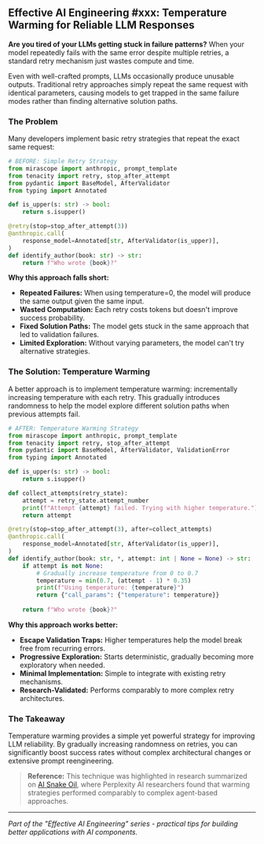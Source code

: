 ## Effective AI Engineering #xxx: Temperature Warming for Reliable LLM Responses

**Are you tired of your LLMs getting stuck in failure patterns?** When your model repeatedly fails with the same error despite multiple retries, a standard retry mechanism just wastes compute and time.

Even with well-crafted prompts, LLMs occasionally produce unusable outputs. Traditional retry approaches simply repeat the same request with identical parameters, causing models to get trapped in the same failure modes rather than finding alternative solution paths.

### The Problem

Many developers implement basic retry strategies that repeat the exact same request:

```python
# BEFORE: Simple Retry Strategy
from mirascope import anthropic, prompt_template
from tenacity import retry, stop_after_attempt
from pydantic import BaseModel, AfterValidator
from typing import Annotated

def is_upper(s: str) -> bool:
    return s.isupper()

@retry(stop=stop_after_attempt(3))
@anthropic.call(
    response_model=Annotated[str, AfterValidator(is_upper)],
)
def identify_author(book: str) -> str:
    return f"Who wrote {book}?"
```

**Why this approach falls short:**

- **Repeated Failures:** When using temperature=0, the model will produce the same output given the same input.
- **Wasted Computation:** Each retry costs tokens but doesn't improve success probability.
- **Fixed Solution Paths:** The model gets stuck in the same approach that led to validation failures.
- **Limited Exploration:** Without varying parameters, the model can't try alternative strategies.

### The Solution: Temperature Warming

A better approach is to implement temperature warming: incrementally increasing temperature with each retry. This gradually introduces randomness to help the model explore different solution paths when previous attempts fail.

```python
# AFTER: Temperature Warming Strategy
from mirascope import anthropic, prompt_template
from tenacity import retry, stop_after_attempt
from pydantic import BaseModel, AfterValidator, ValidationError
from typing import Annotated

def is_upper(s: str) -> bool:
    return s.isupper()

def collect_attempts(retry_state):
    attempt = retry_state.attempt_number
    print(f"Attempt {attempt} failed. Trying with higher temperature.")
    return attempt

@retry(stop=stop_after_attempt(3), after=collect_attempts)
@anthropic.call(
    response_model=Annotated[str, AfterValidator(is_upper)],
)
def identify_author(book: str, *, attempt: int | None = None) -> str:
    if attempt is not None:
        # Gradually increase temperature from 0 to 0.7
        temperature = min(0.7, (attempt - 1) * 0.35)
        print(f"Using temperature: {temperature}")
        return {"call_params": {"temperature": temperature}}
    
    return f"Who wrote {book}?"
```

**Why this approach works better:**

- **Escape Validation Traps:** Higher temperatures help the model break free from recurring errors.
- **Progressive Exploration:** Starts deterministic, gradually becoming more exploratory when needed.
- **Minimal Implementation:** Simple to integrate with existing retry mechanisms.
- **Research-Validated:** Performs comparably to more complex retry architectures.

### The Takeaway

Temperature warming provides a simple yet powerful strategy for improving LLM reliability. By gradually increasing randomness on retries, you can significantly boost success rates without complex architectural changes or extensive prompt reengineering.

> **Reference:** This technique was highlighted in research summarized on [AI Snake Oil](https://www.aisnakeoil.com/p/ai-leaderboards-are-no-longer-useful), where Perplexity AI researchers found that warming strategies performed comparably to complex agent-based approaches.

---
*Part of the "Effective AI Engineering" series - practical tips for building better applications with AI components.*